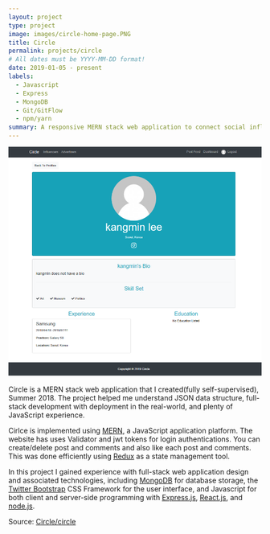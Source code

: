 ```yaml
---
layout: project
type: project
image: images/circle-home-page.PNG
title: Circle
permalink: projects/circle
# All dates must be YYYY-MM-DD format!
date: 2019-01-05 - present
labels:
  - Javascript
  - Express
  - MongoDB
  - Git/GitFlow
  - npm/yarn
summary: A responsive MERN stack web application to connect social influencers with advertisers.
---
```


<img class="ui medium right floated rounded image" src="../images/circle-home-page2.PNG">

Circle is a MERN stack web application that I created(fully self-supervised), Summer 2018. The project helped me understand JSON data structure, full-stack development with deployment in the real-world, and plenty of JavaScript experience.

Cirlce is implemented using [MERN](http://mern.io/), a JavaScript application platform. The website has uses Validator and jwt tokens for login authentications. You can create/delete post and comments and also like each post and comments. This was done efficiently using [Redux](https://redux.js.org/) as a state management tool.

In this project I gained experience with full-stack web application design and associated technologies, including [MongoDB](http://mongodb.com) for database storage, the [Twitter Bootstrap](http://getbootstrap.com/) CSS Framework for the user interface, and Javascript for both client and server-side programming with [Express.js](https://expressjs.com/), [React.js](https://reactjs.org/), and [node.js](https://nodejs.org/ko/). 
 
Source: <a href="https://github.com/haminthecoder/circle-website"><i class="large github icon"></i>Circle/circle</a>
